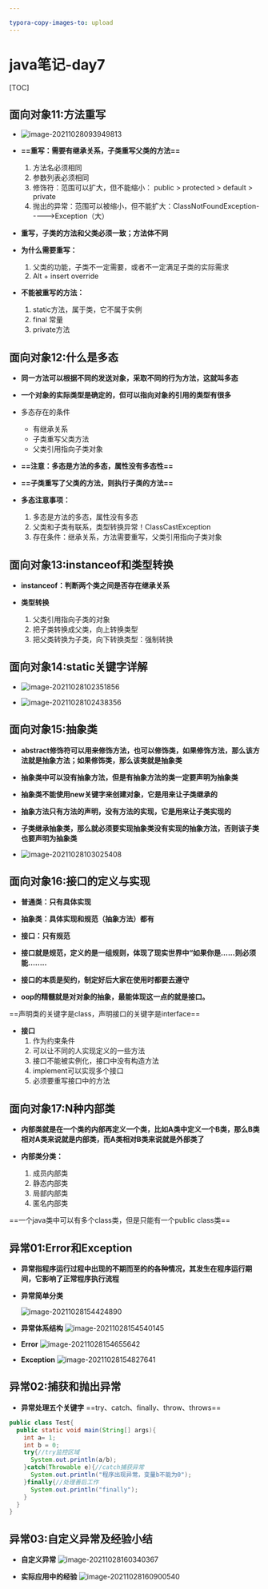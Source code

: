 ```yaml
---

typora-copy-images-to: upload
---
```


# java笔记-day7

[TOC]

## 面向对象11:方法重写

- ![image-20211028093949813](https://tva1.sinaimg.cn/large/008i3skNgy1gvus1a8ukoj31og0ha779.jpg)



- **==重写：需要有继承关系，子类重写父类的方法==**
  1. 方法名必须相同
  2. 参数列表必须相同
  3. 修饰符：范围可以扩大，但不能缩小：  public > protected > default > private
  4. 抛出的异常：范围可以被缩小，但不能扩大：ClassNotFoundException----->Exception（大）
- **重写，子类的方法和父类必须一致；方法体不同**



- **为什么需要重写：**
  1. 父类的功能，子类不一定需要，或者不一定满足子类的实际需求
  2. Alt + insert     override



- **不能被重写的方法：**
  1. static方法，属于类，它不属于实例
  2. final 常量
  3. private方法



## 面向对象12:什么是多态

- **同一方法可以根据不同的发送对象，采取不同的行为方法，这就叫多态**
- **一个对象的实际类型是确定的，但可以指向对象的引用的类型有很多**



- 多态存在的条件
  - 有继承关系
  - 子类重写父类方法
  - 父类引用指向子类对象



- **==注意：多态是方法的多态，属性没有多态性==**
- **==子类重写了父类的方法，则执行子类的方法==**



- **多态注意事项：**
  1. 多态是方法的多态，属性没有多态
  2. 父类和子类有联系，类型转换异常！ClassCastException
  3. 存在条件：继承关系，方法需要重写，父类引用指向子类对象



## 面向对象13:instanceof和类型转换

- **instanceof：判断两个类之间是否存在继承关系**



- **类型转换**
  1. 父类引用指向子类的对象
  2. 把子类转换成父类，向上转换类型
  3. 把父类转换为子类，向下转换类型：强制转换



## 面向对象14:static关键字详解

- ![image-20211028102351856](https://tva1.sinaimg.cn/large/008i3skNgy1gvutb2v901j315m0l6wgg.jpg)



- ![image-20211028102438356](https://tva1.sinaimg.cn/large/008i3skNgy1gvutbvob35j31ec0qw41h.jpg)



## 面向对象15:抽象类

- **abstract修饰符可以用来修饰方法，也可以修饰类，如果修饰方法，那么该方法就是抽象方法；如果修饰类，那么该类就是抽象类**
- **抽象类中可以没有抽象方法，但是有抽象方法的类一定要声明为抽象类**



- **抽象类不能使用new关键字来创建对象，它是用来让子类继承的**
- **抽象方法只有方法的声明，没有方法的实现，它是用来让子类实现的**



- **子类继承抽象类，那么就必须要实现抽象类没有实现的抽象方法，否则该子类也要声明为抽象类**

- ![image-20211028103025408](https://tva1.sinaimg.cn/large/008i3skNgy1gvuthwrvlwj31e60nqtbz.jpg)



## 面向对象16:接口的定义与实现

- **普通类：只有具体实现**
- **抽象类：具体实现和规范（抽象方法）都有**
- **接口：只有规范**



- **接口就是规范，定义的是一组规则，体现了现实世界中“如果你是......则必须能........**
- **接口的本质是契约，制定好后大家在使用时都要去遵守**
- **oop的精髓就是对对象的抽象，最能体现这一点的就是接口。**



==声明类的关键字是class，声明接口的关键字是interface==



- **接口**
  1. 作为约束条件
  2. 可以让不同的人实现定义的一些方法
  3. 接口不能被实例化，接口中没有构造方法
  4. implement可以实现多个接口
  5. 必须要重写接口中的方法



## 面向对象17:N种内部类

- **内部类就是在一个类的内部再定义一个类，比如A类中定义一个B类，那么B类相对A类来说就是内部类，而A类相对B类来说就是外部类了**



- **内部类分类：**
  1. 成员内部类
  2. 静态内部类
  3. 局部内部类
  4. 匿名内部类

==一个java类中可以有多个class类，但是只能有一个public class类==



## 异常01:Error和Exception

- **异常指程序运行过程中出现的不期而至的的各种情况，其发生在程序运行期间，它影响了正常程序执行流程**



- **异常简单分类**

  ![image-20211028154424890](https://tva1.sinaimg.cn/large/008i3skNgy1gvv2ko916bj31700iitcr.jpg)

- **异常体系结构**
  ![image-20211028154540145](https://tva1.sinaimg.cn/large/008i3skNgy1gvv2lwqec9j31f00pmn0h.jpg)



- **Error**
  ![image-20211028154655642](https://tva1.sinaimg.cn/large/008i3skNgy1gvv2n86c7fj31hy0ke78p.jpg)

- **Exception**
  ![image-20211028154827641](https://tva1.sinaimg.cn/large/008i3skNgy1gvv2ouh45aj31hu0putey.jpg)



## 异常02:捕获和抛出异常

- **异常处理五个关键字**
  ==try、catch、finally、throw、throws==



```java
public class Test{
  public static void main(String[] args){
    int a= 1;
    int b = 0;
    try{//try监控区域
      System.out.println(a/b);
    }catch(Throwable e){//catch捕获异常
      System.out.println("程序出现异常，变量b不能为0");
    }finally{//处理善后工作
      System.out.println("finally");
    }
  }
}
```



## 异常03:自定义异常及经验小结

- **自定义异常**
  ![image-20211028160340367](https://tva1.sinaimg.cn/large/008i3skNgy1gvv34nmnvbj31800g2q6e.jpg)

  

- **实际应用中的经验**
  ![image-20211028160900540](https://tva1.sinaimg.cn/large/008i3skNgy1gvv3a8ydkaj316s0bq778.jpg)

  





